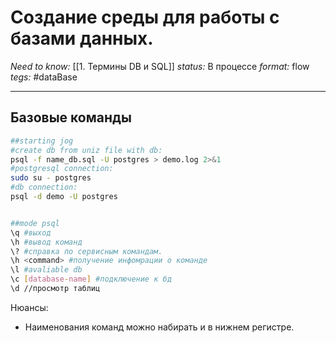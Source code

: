 # Создание среды для работы с базами данных.
*Need to know:* [[1. Термины DB и SQL]]
*status:* В процессе
*format:* flow
*tegs:*  #dataBase 

---
## Базовые команды
```bash
##starting jog
#create db from uniz file with db:
psql -f name_db.sql -U postgres > demo.log 2>&1
#postgresql connection:
sudo su - postgres
#db connection:
psql -d demo -U postgres


##mode psql
\q #выход
\h #вывод команд
\? #справка по сервисным командам.
\h <command> #получение инфомрации о команде
\l #avaliable db
\c [database-name] #подключение к бд
\d //просмотр таблиц
```

Нюансы:
- Наименования команд можно набирать и в нижнем регистре.
